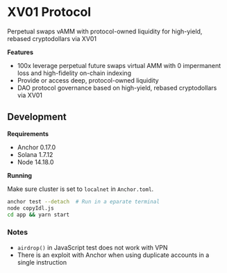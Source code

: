 # XV01 Protocol

Perpetual swaps vAMM with protocol-owned liquidity for high-yield, rebased cryptodollars via XV01

**Features**

- 100x leverage perpetual future swaps virtual AMM with 0 impermanent loss and high-fidelity on-chain indexing
- Provide or access deep, protocol-owned liquidity
- DAO protocol governance based on high-yield, rebased cryptodollars via XV01

## Development

**Requirements**

- Anchor 0.17.0
- Solana 1.7.12
- Node 14.18.0

**Running**

Make sure cluster is set to `localnet` in `Anchor.toml`.

```bash
anchor test --detach  # Run in a eparate terminal
node copyIdl.js
cd app && yarn start
```

### Notes

* `airdrop()` in JavaScript test does not work with VPN
* There is an exploit with Anchor when using duplicate accounts in a single instruction

